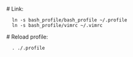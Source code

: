 # Link:
```
  ln -s bash_profile/bash_profile ~/.profile
  ln -s bash_profile/vimrc ~/.vimrc
```

# Reload profile:
```
  . ./.profile
```
